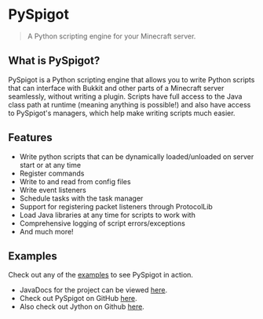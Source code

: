 # PySpigot

> A Python scripting engine for your Minecraft server.

## What is PySpigot?

PySpigot is a Python scripting engine that allows you to write Python scripts that can interface with Bukkit and other parts of a Minecraft server seamlessly, without writing a plugin. Scripts have full access to the Java class path at runtime (meaning anything is possible!) and also have access to PySpigot's managers, which help make writing scripts much easier.

## Features

- Write python scripts that can be dynamically loaded/unloaded on server start or at any time
- Register commands
- Write to and read from config files
- Write event listeners
- Schedule tasks with the task manager
- Support for registering packet listeners through ProtocolLib
- Load Java libraries at any time for scripts to work with
- Comprehensive logging of script errors/exceptions
- And much more!

## Examples

Check out any of the [examples](examples.md) to see PySpigot in action.

- JavaDocs for the project can be viewed [here](https://docs.magicmq.dev/pyspigot/).
- Check out PySpigot on GitHub [here](https://github.com/magicmq/PySpigot).
- Also check out Jython on Github [here](https://github.com/jython/jython).